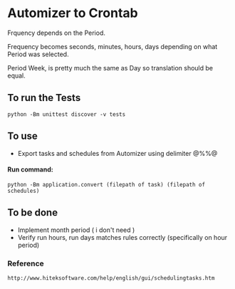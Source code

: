 # Automizer to Crontab

Frquency depends on the Period.

Frequency becomes seconds, minutes, hours, days depending on what Period was selected.

Period Week, is pretty much the same as Day so translation should be equal.

## To run the Tests
    python -Bm unittest discover -v tests

## To use
* Export tasks and schedules from Automizer using delimiter @%%@

#### Run command:
    python -Bm application.convert (filepath of task) (filepath of schedules)


## To be done
* Implement month period ( i don't need )
* Verify run hours, run days matches rules correctly (specifically on hour period)

### Reference
    http://www.hiteksoftware.com/help/english/gui/schedulingtasks.htm